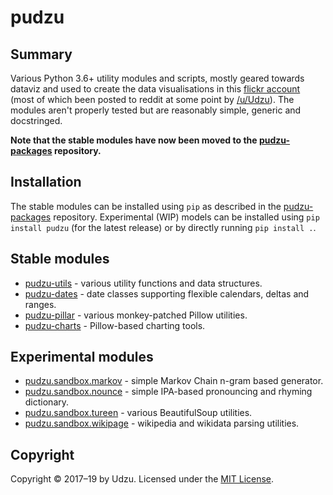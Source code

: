 # pudzu

## Summary

Various Python 3.6+ utility modules and scripts, mostly geared towards dataviz and used to create the data visualisations in this [flickr account](https://www.flickr.com/photos/zarfo/albums) (most of which been posted to reddit at some point by [/u/Udzu](https://www.reddit.com/user/Udzu/)). The modules aren't properly tested but are reasonably simple, generic and docstringed.

**Note that the stable modules have now been moved to the [pudzu-packages](https://github.com/Udzu/pudzu-packages) repository.**

## Installation

The stable modules can be installed using `pip` as described in the [pudzu-packages](https://github.com/Udzu/pudzu-packages) repository. Experimental (WIP) models can be installed using `pip install pudzu` (for the latest release) or by directly running `pip install .`.

## Stable modules
- [pudzu-utils](https://github.com/Udzu/pudzu-packages/tree/master/pudzu-utils) - various utility functions and data structures.
- [pudzu-dates](https://github.com/Udzu/pudzu-packages/tree/master/pudzu-dates) - date classes supporting flexible calendars, deltas and ranges.
- [pudzu-pillar](https://github.com/Udzu/pudzu-packages/tree/master/pudzu-pillar) - various monkey-patched Pillow utilities.
- [pudzu-charts](https://github.com/Udzu/pudzu-packages/tree/master/pudzu-charts) - Pillow-based charting tools.

## Experimental modules

- [pudzu.sandbox.markov](markov.md) - simple Markov Chain n-gram based generator.
- [pudzu.sandbox.nounce](nounce.md) - simple IPA-based pronouncing and rhyming dictionary.
- [pudzu.sandbox.tureen](tureen.md) - various BeautifulSoup utilities.
- [pudzu.sandbox.wikipage](wikipage.md) - wikipedia and wikidata parsing utilities.

## Copyright

Copyright © 2017–19 by Udzu. Licensed under the [MIT License](LICENSE).
